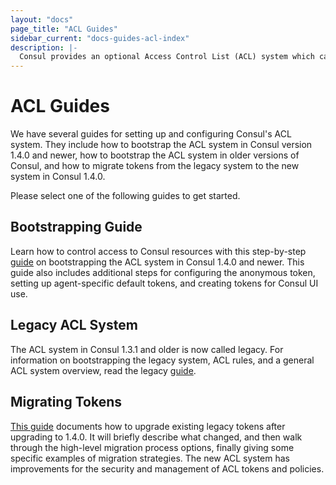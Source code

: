 ```yaml
---
layout: "docs"
page_title: "ACL Guides"
sidebar_current: "docs-guides-acl-index"
description: |-
  Consul provides an optional Access Control List (ACL) system which can be used to control access to data and APIs. Select the following guide for your use case.
---
```


# ACL Guides

We have several guides for setting up and configuring Consul's ACL system. They include how to bootstrap the ACL system in Consul version 1.4.0 and newer, how to bootstrap the ACL system in older versions of Consul, and how to migrate tokens from the legacy system to the new system in Consul 1.4.0.

Please select one of the following guides to get started.

## Bootstrapping Guide

Learn how to control access to Consul resources with this step-by-step [guide](https://learn.hashicorp.com/consul/advanced/day-1-operations/acl-guide) on bootstrapping the ACL system in Consul 1.4.0 and newer. This guide also includes additional steps for configuring the anonymous token, setting up agent-specific default tokens, and creating tokens for Consul UI use. 

## Legacy ACL System

The ACL system in Consul 1.3.1 and older is now called legacy. For information on bootstrapping the legacy system, ACL rules, and a general ACL system overview, read the legacy [guide](/docs/guides/acl-legacy.html).

## Migrating Tokens

[This guide](/docs/guides/acl-migrate-tokens.html) documents how to upgrade
existing legacy tokens after upgrading to 1.4.0. It will briefly describe what changed, and then walk through the high-level migration process options, finally giving some specific examples of migration strategies. The new ACL system has improvements for the security and management of ACL tokens and policies.



